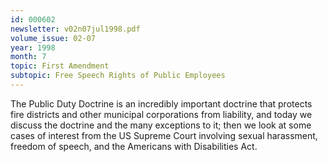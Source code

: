 ```yaml
---
id: 000602
newsletter: v02n07jul1998.pdf
volume_issue: 02-07
year: 1998
month: 7
topic: First Amendment
subtopic: Free Speech Rights of Public Employees
---
```


The Public Duty Doctrine is an incredibly important doctrine that protects fire districts and other municipal corporations from liability, and today we discuss the doctrine and the many exceptions to it; then we look at some cases of interest from the US Supreme Court involving sexual harassment, freedom of speech, and the Americans with Disabilities Act.